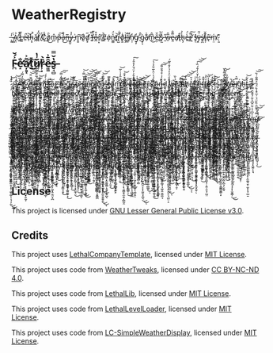 # WeatherRegistry
̶̨͍̓́
̴͎̻͗̇Ả̸̢̤ ̷̳̐̃L̶͚̏̅e̴̤͗̚t̶̜͝h̴̩̟̚ǎ̸̪l̸̝͆̓ ̸̘̈́C̸͎̈́͜ò̸̮̑͜m̷̺̊p̶̣̃͠ả̶͓̂͜n̶̅͜y̷̯̬̓̉ ̵̡͗m̷̟͍͠o̸̮̊ď̸̮̙̋ ̴̥̓̿f̶̥͑͊o̶̪̊͒r̸̹͙̂ ̸͇̇̚c̸̣̉o̸̦͑n̵͚͇͛̈́t̸̟͝r̴̥̺͑͋o̸̝͈̽̇l̷̬̗͝ĺ̶̤͇ḯ̸ͅn̸̜̹̓g̸̞̙̓ ̴̨̍̂g̴̡̘̀a̸̹͊̍m̴̲͆̂͜ĕ̵̤̗̌'̸̻̈́̍s̷̩̰̾́ ̶̮̎w̵̱̅̂e̵̱̤̿̐a̸̛̖t̵̢̂h̴̢̗̀̉è̶͍̈́r̷͇̿͠ ̸͙͛̕s̴̭̹̽̕ÿ̶̯́̋ṡ̸͍̪t̴̥̦͊̌ȇ̶̢͘m̸̜̤͑.̷̜͈͊

## F̵̪͐́̆e̵̛̝̐a̸̦̥͔͌͐ṱ̸̓̄͜͜͠u̸̲̫̅͗̔ȑ̴̹̣̀ê̶͈͈̄͗s̶̬̘̻̔̆̿
̷̜̝̤͑̐̾
̸͖̱̏̓͝-̷̢̟͇̔́ ̶̖͕̗̎A̶̩̒̅̈ ̸̖̗̏̃s̷̲̞͛y̵͙̐͂̕s̴͎̺̔̀ṫ̷̡̻e̵̠̼̥̒ḿ̸̨͖͋̓ ̶̧̛͔͂͗f̷̧̙̱͆̈o̵̹̤̜̎r̶͇̆ ̸͚͎͝r̵̢̐͆͝è̷̤̰̈́g̴̝͊̓͘ị̸̙̟͋͝s̷̳̿͊͂t̴̡̧̟̅ẹ̵̭̞̃̈ȓ̵̪̘́i̶͕͌̌n̵͈͎͇̂͛̎g̴̖͔̺̾̉ ̸͓̄c̵̘̽ǘ̴͙͈͑̊ͅş̷̮͙̊t̶͎̊̿ô̸̢̼̤̚m̸̼̯͙̌͛̌ ̷̜̹̽̚w̵̜̣̏̔ͅẻ̶̠͐a̸̡͉͎̿̌t̷̰͑̽͑h̶̺͕͂e̸͓͊ȓ̶ͅs̸̘̦̔ ̸̪̝̏̀a̴͔̍͜ṇ̶͕͉̔̽d̷͚͉̐ ̸͖̠̱̓͒̈w̴̢͖͗̚e̷͕͊̈a̴̦̐̅̽ṫ̴̹͊ḧ̸̢ě̸̖̘͈̒̆ȑ̶̛̳̫̹ ̸̠̀ḛ̴̭̏͋̍f̶̞̌̄̂f̶̱̓̀̉e̸̥̠̫̊c̷̗̖̲̆̾̓ṭ̶͎̃͋̐s̴̺͛͠
̷̫̌̚-̶̢̐͛͜ ̴̡̙̿W̶̛̘̠̚e̴͉̯͂̌i̸̼̣̿͛g̸̺̃͑h̴̥͝t̴͖̥̾͋͝-̷̬̟͂̈́b̴͍͗a̷̢͍̠͊͂͒ṡ̷͈͖e̴̡̗͒d̵̺̒̽̇ ̶̦͋w̷̤̤͊ë̶͖͍́̋a̸̯̹̲͊̉̀t̸̼͆̔͠h̶͙̎̇̄ĕ̵̮̙͆͊ṛ̴͎̽ ̴͕̮̦͌s̸̡̻͛̇̋e̶̟͍̍͊͒ḽ̵̱̫̏e̷̫̒́c̴̳͖̮̕ṭ̸̛͌i̵̛͍̰͍̔o̵͔̤͚̒̔͝n̸͎̳̆̀ ̸̻̣̅̌s̸̼͊y̴̖͛s̵̬̜̅t̷̡͐́ę̷̉m̸̹̹̅̉̄
̶̢͍͚͑-̴̝͚͌͘ ̶͇̿̊͠L̵̤̹̠͗͒͘e̷̜̦͉̅̏̎v̵̮̺̻̒̋̚e̷͕̎l̵̻̖̱̈́-̸͖̱̐͗̕b̷͉͓̿ḁ̶͋s̵̢̥͖̿ę̴͆̍͠d̸͓̻͋ ̶͚͖͊w̸̗̗̜̽e̸̘͓̩͑ȃ̷̢͉͇t̷̖͌̏ĥ̷̠͑̉ë̵̡̝̮́ŕ̵̹ ̸̢̞͓͊̐͛f̴̰͔̟͒͆i̸͔̊l̵͖͓̗͆̒t̷̪̏̇e̵̳͖̖̿̈r̴͚̞͈̓̔̓i̷̯̺̙̿̃̆n̷̨̥̫̉̄g̴̘̙̬̚ ̵̠̹͚͋͗s̶̹͇͠͠y̸̠̠̲̅s̶͈̲̚͝ṫ̴̖͙̍ẻ̴͙̻m̶̛̟̘̤̓

#̷̢̧̛̛͖̺̝̘̤̬̙̪̞̰̥͈̲̲͍̝̮̦̺̳͙̣̝͖̽́̐̀̓̾̀̀̓͜#̸̛̪̦̩̣̉͊̎̄͛̔̐̄́̈́̃̅̈̈̚͝͝ ̴̨̧̡̢͚̤̳̝̟̯̮̥̯͎̠̠̗̭̞͓̮̩̙̺͙̅̅̍͋̈́̂͗̿̅̉͑̆́͊̀̄̓̿́͜W̴̧̞̗̹̭͚̫̬̱̪͕̞̰̯̭͇͈͗͑̉͊̔ȩ̶̙̝̝͎͚͎̗͉͕̝͉̳͌͑͒̈́͌̈́͆̏̄͂͋̈͆̌͆̆̆̈̆̕͘͝͠ͅi̶̠̦̝̺̭͉̼͚̞̳̲̊̊͋́̑̃̀̈́̈̽̆͂́͂͘̚͠͝͝ͅǵ̶̢͉̫̞̯̰͕̗̦̙̣̹̱̤̣̠͕͈͉͍̰͚̫̮̬̱̤̀̇̍͗̈́͗͐́̈͗̓̄̀̓̉̈́̅̎͂̕̕͠ḩ̵͓̤̲̮̪̼̖͕̠̟̠̪̖̤̝̥̘͖͑̊̈̓̀̂̌̽̈́̅̌̉̃̈́̌̐͜͜͝ţ̴̧̼͎̯͙͉̺̜͔̪̭̺͔͔̦̓́͊͂̎̾̈́͘͜͠-̴̰͙̈́͆̾̅̈́͆͋͋̆̌̈͒̅͘̚͝͠b̶̡̘̖͇̦̮͓̼̟̥̍̈́͛̐̂̕a̵̪͉̅͂̊͛͒̄̓͛͘͝ś̸̨̢̠̫̜̗̝̪̥̪̳͎̬̼̺̰́̐͜ͅè̶̢̢̛̠̰̱͚̞̹̬̣̩͍̰̼̈́̏̈́̓̾̐͗̇̓̅͂̄̂̈́͂̍̿̕͘̚͘͠͠ḑ̴̢̡̠̣̱͓̮͍̳̺͖̰̙͖̼̠̫̱̗͛̐́̀͊̓̃͊̈́̒̒̕ͅͅ ̸͚̩̱̘̟͙͖͍̫̠̱̤̠̹͙͙̦̫͎͙̱̬̑̊̂̀͋͛̔͆̾̈͒͊̉͗́̚̚͜͜w̵̡̨̦̲̼̼̱̻̱̯̣͍̱̬̙̩͓̺̞̥͎̠̰̪͇̩̪͛̈́̈́̽̔̃̂͋̔̅̚̚̚̚e̶̢̛̲̜̤̟̮͕̮̟̳͚̾͒̑a̶̧̖̜̱̮̰̬̣̯͙̿͐͑̆͛ͅẗ̷̢̢̢̟̲̦͇̟̗̮͓̼̣͈͓̻̯́͂̓́̏̓̎̔̇͌͌̕͜ͅḧ̴̲͓̱͍͉̼͙̟͎͍́͆̈́͛̿̅͆̂͆̓͂̃̈́̃͗͊͠͝͝͝e̵͔͎̲̺̺̙̲̗̤̰̓̎̊͆̄̔͒͑̓̄͋̏͐͆͐̃̿̕̚͠͠͠ṛ̸̢̢̛̳̜̱̬͈͉̙̾̽̅̓͒̄́̂̅̑̅̈́̈́̈́̋̌̈́̈͘̚͝͝ ̶̺̱̩̟̞̙͔̬̹͖͎̹̹͚͇̭͚̼͙̜̏̌̇̾͂͆̌̊͋̐́̂͐́̚̚͝͝͠s̸̟̝̺̙̙̹̤̠̻͓̗̪̞͚̰̘̗̝̯̭͈̬͗ę̶̺̥̖̻̻̜͎̹̤̭̰͕̖͔͉͒͗͒͊̿̎́̈́̒̈́̌͌̈̒̃̐̈̚͝͝l̷̗͑́̒̌̓̉̎́͠ę̶̛̛͕̝̻̮̤̹̲̘̙̭̯̝̈̌̒̌̌̿̊̀͐̐͂́̀͆͒͌̆ͅͅc̴̡̻̮͍̥̞̬̀͌̀̊͒͛̕͘̕ͅt̴̢͓̭̩͇̙̅̉͛͘į̷̯̭̻̫͚͉̰͍̳̭̰͔͇͖͉̗͍͚̰͒̍̓̈́̄̕͜͝ͅo̷̹̫̝͙̟̪̜̩͎͉̱̮̝̲̦̤̠̟̝͙͇̖̐͌̍͊͐́̀̅̈́͑̈́̄̈́̆͆̐̂̓͗͐̅͘̕͜͝ń̵̨̛̜̯̯̘̫̙̼̒͒̇̆͆͐͛́̀̍͐̐̃͆̀͂̚ ̷̨̢̯͓͍̻̼̳͚̬͕̝͂́̓̈́͜ͅs̴̡̨̻̻̭̙͈͓̭̞͎̭̹̮̤̑̎͒͂͗͊̉̈̊͛̀͛̅͊͜͝y̸̧̨̛̟͓̝̦̯̦̗̖̖̞̼͚̗̓͂͊̒̈́̿̎̇̈́̓͒̌̽̑̎̽̌̓̓̈́̆̓̊̎̒͠s̷̨̧̧̜̘̭̗̞̭̺̯̭̫̦̙̝̹̭̦͖̘̬̰̬̜̲̻̔͂̓̅̉͊̈́̈̑̓͆͌̆͘̕t̵̢̛̛̛̛̹̟͂͊̔̍́̏̀̓̋̽̽́̿̌̃͠͠͝͝e̶̺̤͖̅̅͗͑̅̽̍̂m̸̭̱̒͑̄͑
̴͈̯͇͔̤͖̰̜̲͈̙̱̞̭͎̣̯̭̙͓͍͍͐̍̈́́̇̾̀̔̊̅̀̈́̍̿̒́͐͑̑̀̅͋̉́̍͜͠
̶̨̨̛̬̜͕̦̦̫͈̜͓͚̱̞̅͌͛̈͋̄̏̅̈ͅC̶̡̡̧̥͕̹̙̘͇͙̳̜̳̯̼̬̲̦̯̆͒̊̓̂̋̐̅̆́͜͠ơ̴̧̮͙̗̹̥͖̳̣̹̰͐̏͑͋̾̉͑͌̇̇̃̀͐̇̓̓̓͑͒́̄̐͌̚͜͠͝n̴̡͕̘̥̬̭͔̑̈́̅̎͒̚͠t̴̢̟̣̞̬͓͎͖̮͚͉̠̻̩̤̤͙͌̊̊̾͊͒͗͐̃̑̿̔́͐̔͗̈̒̓̉̓̐͒̅́͘͜r̶͎̗̯͈͆̇͌́̃̏̌̋͋̂́̈́͆̕͠ȃ̶̫̺̼r̴̟̃̓͋̾̽̈́͐͌̋̊̇̀̀̚͘̕͝ỷ̸̖̭̥͑̅͑͐̉͗̇̏̔͒͒̉̽́́͊̚͠ ̷̛͍̑̉̓̃͌̋̇̎́̀͒̑̅̅͋̀̋̓̚̚̚͠͠͝͝t̶͖͔̮̯̹̅̽̐͌o̶̢̧̤͚̰̝̤̜̭͖̹̳̠͚͙̲̼̝̘̙͚̠̺͂͋̏͊͌̎̀ ̸̨̧̧͓̘̺̹̲̳̠̞̥̇̊̊̃̽̒̌̀͐̾̍͠t̴̨͚͉̬̱̰̮̬͎͇̼̭̦̻̹͊̈͆̇̄̊̾̽͋̓̆̈́̊̓̄̉͗h̴͚̭̓̄͒̎̈́͌͌̌̓̋̋͗̌̑͗̏̓̆͑̒̐́̏̍͠͝͝ẻ̶̢̻̦̩̥̬̱̣̖͚̙̫͇̣͈̥̻̩̠̥̥̺͙̱̳̘̩ ̸̱̙̯͎͙̦͉̟̲̰̹͕̞̥͚̳̮̯͉̆͜ͅv̵̨̟͈̖̬̣̱̠̮̦̺̥̺̭̲̰͖̌͒̈̾̏̈́̾̎̾̔̊̽̏́̉̉͆͘̕͝ä̸̡̢̢̛̪̭̝͚̰͔̬́́̃͑̈̄͂́͌͘͜͝ṉ̷̨̼̥͖̝̤͍͔͓̩͚̻̤̜̤̣͎͐͋́͘̕͝į̷̗̰̹̫̞̮̦̳̬̦̮̻̮̘̘̓̂̈́̾̓̃͑̾̕͠ͅl̷̡̛̛̜̫̱̪̫̭̲̣̳̼̝͚̭͖̫̺̻͈̟̺̰̹̳̠̂̆͊͐́̇̋̑̒̓̈͗̅̍̕̚̚͠l̴̡̛͈͙͙͎̺̭̭̱̪͒̾̂͋̀͌̄͑́̈́͛a̴̛̛̛̩̥̼̳̪̯͉̪͈̝̪͓̣̒̇̓̀̋̔̈́̑̊̒̒͆̅́͐͗̽̀̑̓̅͘͜͝ ̷̢̧̻͔̺̰͔̣̺͕̼̺͇̭̥͖̯̮̼͔̥̻͌͝ͅͅą̵̢̢̪̠̤̺͖̤̝͈͇͉̗̭͚͍̠̫͓̹̞̳̺̠̄̆̔̌͑͊́̂͒̈̑̎́̉̈̈́̍̔̕͝l̶͇̊̈́͆̍̌̒͋́̌͗̊́̈́̌̆̈́̾͛͐̀͘͝g̴̨̡̧̨̛͙̲͕̹̩̻̖̖̲͍̣̠͇͈̹͕͖̣̐͑͌̊͗̽͋̌̇̌̔́̏̉͘͜͝͠͠ơ̵̼͙̻̗̻̘̣̯̯̣̖̠̜̦̪̼̘͔͎̥̣̯̰̺̬̽͛̾̅̑̈́̾̍̐͛̆͂́̾̍́̌̓͋̍͘͜͜͝ȑ̶̡͉͉̦̜̻͔̖̆̓̒͜͝į̷̨͉̖̱͈̝̟̪̮̞̭͚̦͙̺̞̮̘̤̝̗̻̼̄̈́̈̔̍̃̈́̽̅̄͒͆̔̈́̈́͘͜t̸̨̨̛̛͎̺̘̲̰̼̣͓̠̗̥́͗̎̾̔̊͛͗͐͗͗͑͑̚̚͝͝͝ȟ̸̢̪̖̰̲͖͕̩̩̮̺͍̘̬͔̮̼̠̠̜̺͇̿̃̊̉̔̉̌̀͜m̷̧̨̤̘̣̟̝̟̠͚̱̟̗̰̜͚̄̌̿̒͐̑̓́̂́̑͊̇̈́̄͌̆́͒̎,̶̦̤͕̌͗̀̆̐̑̏̆̋̌̈́̅͊͐͒̐̆̂̓̀̊̍̀͒́ ̶̢̢̡̡̰͓̬̹̲̰͙͈̼͈̮̟̜͉͖̰̮̤̩̤̥̓͒̋̂͐̚͜͜t̸̢̨̡̘̜̞̗̘̬̹̱̙̥̪̯̦̳̯̞̘͎̱̬̹͑͒̽̑͑̀̀̒̊͛̊͒̕͝ͅḧ̵̛̛͍͗̾̏̎̍͗̽̍͂̈̄̊̊͆̃̚̕͝ǐ̶̢̨̡̟̼̞̣͔̪̠̠̱̲̲͙͔̥̮̣͙̮͔̹͉͗̕ș̷̼̱̳̰̻͔̣͓̹̜̟̫͉̣̈͒̂͛̀̐̑̈̋͌̈́̈̏͂͌̎̏̌͘ ̵̳̭̔̋̈͂̊͌̾͛̊̀̐͊̚͘͝͠ͅm̴̧̧̱̮̫̫͇͎͔̠͈͇̥͎͙̳͉̟̪̘̗͎͍̊͌̽͗͆́͗̅̿͝͝o̸̢͙̱͎̪͒̚̚d̸̡̮̫̟̦͖͙̹̞͇̪̟̥̞͓̦͚̻̞̓̍͑͑̂̎̄̑̊̌̽͑̐͐̀͋̚͜͠͝͝ ̴̡̢̨̧̼͈̤̞̘̥̩͙̤͈̮̹͓̬̳̼̫̺̣̜̭̭̯̓̍̅̆̇̔̈͂͋̕͘͝ű̶̢̢̢̡̨̺̦̪̭̬̮̯̻͔̫͓̥̰͖̦͖̘͎̣͒̔͊̍͂͌̌́̍̉̒̕͜͝s̷̨̡̠͕̯̥͎̗̯̹̟̜̝̤͔͔̮̤̝̣̠̤̜̥̰̫̄̒̔̏̿́̾̆̾̋̓͆͑̊̓͛̎̌̀́͛̽̆̿͗̕͝ͅȩ̷̨͉͕͔͈͉̩̼̹̑̿̍̉̎̊̐͊̍͌̐̀̈̇̈ͅs̴̡̡̧̛̪̬̪͕̪̬͕̥͔͇̭̹̠̻̪̞͈͓̄̌̀͋͌̍̌́̎̽͘͠ ̴̧̡̨̫̬̹̦̜̳̗͇͓̦͙̏̃̂́̃ą̶̛̛̭̰͙͎̹̤̭̣̬͚̞̏̂̔̃̄̊̓͐̐͛̂̇̑͊̔̑͐̽̈́̑̓̽́͘͜ ̵͍̫̤̃̊̐̈́̔́̃̌̐͂̊̓̉̚̕ẅ̵̨͚̜̰̩͚̟̥͎͖̹̞̠̖͔̜͉͙̳̳͇̱́͑̈́̇̽͛̓̇̈́̆̀͌̓̚̕͜͜͝͠͝ͅȩ̵̡̡͉͇͚̫̹̰͕͚͕̟͇̙̲̙̪̲̖͓̈́̀͂̉̄́͋̉̃͒̓͊́̚͘̕ͅͅį̷̖͑̑͑ģ̴̩͙̳̪̦͇̤͚̺͎͇̟̜̹̥̭͍̉̄̈͑̋̾͊͒̋̇̋̽͂̀̀̋̐͐̂͑̇̑̌̕͘͠ḩ̴̢͎͎̪͖̺̘̬̬̙͕͈̮̖̫̰̫͋̍̉̐͗͘͜ţ̴̯͙̬͉̹̼͉͖̪̹̫̟̩͕͍̘͍͕͖̰͆̐́̈́͑̒̄̔̆̅͋̄̒́͐̓̈̀͠͝͝͠ͅ-̸̢̢͉̙̱͇̭̪̙̜̩͎̼͇̗͙͔͇̙͎͚̫̱̒̄̾̏̄̇̊̀̾͌̌͋͋̇͆̏̆̄̇̈́̾͛͒̽̐͘͝b̶̛̳̜̟͕̫̠̺͕̤͑͊́͊́͘͝ͅa̸̧̡̡̛̻̦̩̪̗̫̝̜̘̘̗͊̅̏̏̎̈́͛̈́̊̀̾̈́̑̄͑͆͛͊̿͂̚͜ͅͅs̷̨̢̬̝͔͕̜͔͕̗͕͈̹͓̺͈̳̩͙͔͓̐̀̊̊͌̈̓̈́̀͂̏̽̂͑̊̌̚e̵̢̧̪̩͈̯͙̭̤͓̗̺̠̫̖̠̭͌̉̏̈̍͋̇̓̓̈́̋͂̊̃̒̋͆̉̔̃̚̕͠͝ͅd̴̩̜̥̱̣̣̖̳̜͇͍͎̠͑̓̀͆͒́͛̑͘͝ ̶͈͚̖͓̥̙̳̭̫̟̭͇͕͎̱̻̯̤̼̻̙̪́͒̆̔̈̌̈́͌̄̇͑̽́̈́̐̽̐̑̏͗̕̕͘s̵̨̡̧̺̯̣͚̞̻̮̤̮͈̤̬̾̆́̈̑̀̓͑͊͋͌́̓̓̓̏̆͘͘͜͜͜͝y̸̡̼̣͚͉̭̦̬̥̻̯̟̬̝̣̖͖͔̩̲͔̣̜͙͍͔͗̇̈́͝ş̷̢͎̜̖͖̫̥͈̣̥̣̗͚̝̞̝̫͚̰́́͛͗͌̋͐͊͊̆̌̑́͘͜͝͝t̷̡̝̉͂͗́̐̊̋͝ę̸̢̗͈̤̖̼̳̗̳͍̩̝͖̥̼̟̺̐̇̂̈́͗͜͜͝ͅm̵̡̡̢̛̖͙͓̰̞͎̗̣̭͔͔͙̳̯͕̣̠͍͇̲̣͈̅̍͊͋̀̑̌̇̈́̈̄̈́̀̇̅̕͝ ̶̧̗̝̂͋̓̽̏̊̌͂̈́̒̅̃̽͠f̸̢̛̛͇͈͍͖̻̭͔̼͍͇͙͖͔̹̤̊̈̽̈́̋̀̈́͆̈́͋̂̒̆̅̾̓ǒ̷̧̡̠̩̳͖͍͍͉̭̠̱͎̫͇̻̘̙̤̰̺̼̮̗̥͋͛͛͌́̽̆̈̐͂̔͌̏̍̒̇̅̾́̄͛̀̏̕ͅṛ̵̪̞̦̖͙̫̙̇̓͌͒̒́͗̿͑́̿̈́̾̕̕ ̶̛̜͈̮͎͇͉̩̺̋̊̏̈͗̓̂́͑̈́̌͘̕s̷̟̈̏̓̿͗͘͘ȩ̶̡̳̱͔̘̟̺̠͓̜̫̯̩̼̳̫̭̈́̽̋͌̔͜͜ľ̶̡̲͕͎̩͙̬̮̼̜̠̯̮̾̑̿̄̓̓̊̌̈̓̆̔̚͜e̸̡̹̱̱͎̠̖̙̱̳͛̿͑̏̔̔̀̌͑̋̄̐̈̕̚͝͝c̷̤͖͉̖̮͙͓͕̉͆̉̄͌͒̽͐͋̔̏̉͘̕͜͝͝͠ţ̴̨̨̛͚̪̗͍̙͖͔̖̖̪͇̙̱͈̮̠͔͒̃̑͂̾̀̏̓̍̈͑̌̓̕͘̚͠i̷̢̧͙̦̖͂͋̇̓̄n̵̲͚̘̝̖̠͇̬͔̫͚̝͙͍̞͖̬̈̂̑ģ̶̨̧̢̲̙̘͙̫͓̻͉̳̫̺̯̫̩͓̮̣͚̻̗͎̈́͋̿̔͛͛̑͒́̃̋̾͊͊́̆̄̂̚̕͜͠͝͝͠ ̴̢̡̡̡̰̱͕̣̱̲̯̲͕͕̼͈̯͍̯̰͚͂͗̌̒̒̾̊̌̓̂̿̄̄͜ẇ̵͖͔̪͚͙͈̙̟͎̩̯̳̟̦͌͂̿̐̏͜ḛ̴̢̜̞͖͖͚̬̦̳̮̰̭̪̤́̈́͊̓̀͐̓̒̄̑̐̐̈̒̋̕̚͠͝a̷̼̦͌̈́͋̓͑́̾͒̈́̈́͆̿͛̓̈́͆̉̒̌͐̃̾̌̚͘t̸͇̫̼̣̳̪͓̍͊̋̍̈͌̇̈́̐̓͂̋̈́̅͐͑͆̃͌̓̽̋̓͘h̷̡̛̰͒̊́͋̓̑̏̈́́̀̑̔̄̽́̅͘͝͝e̸̡̛̪̞͓̹̝̤̬͖̤̰̞̦͐̈́͊͑̓͊̍̽̎̔̋̈̊͘̕̕͝ͅͅr̵̡̨̨͓̝̰̗̖̝̪͍̤̹̭̦̩̖̈́͂̒̎̾̿̀͑̄̈́͑̈́͝͝s̶̛̬̹̫̦̩̩̞̦̰͎̘̀̅͑̃͐̋̆̌̄͂͆̈́̈́͘̕.̴̛͔̘̪̻̩̻̹̣͕̎̈́̃̃ ̷̢̨̧̱͉̘̺̤̰̗̩̮̞̠͉̞̲̺̟͖͓̻͈͔̗̒̈͗̽̌͗̒̑͛͑̄́̍̔̂̓̈̆̕̚͜͜͝͝͝Y̶̨̥̘̙̺̪̥̫̟̭͍̆ͅơ̶̢͔͎̫̻̫̙͈͈̤̯͕̾̊͆͗̾͋̂͆̔͋̉͊̆̑̿̀͂̎̂̽̽ư̴̢̧̢̡̪͉͙̩̭̪̩̥̤͓̳̜͚̝̫̳͈̥̟̊̿́̍͌̋̇̏̏̈́̇͗̅͒̾̏̈́̎̊͌͋͗̏̕͝͠ͅ ̶̨͍̣̬̺̫̥̹̜͙͉̞͚͌̀̌̈́̅̾̏͒̍̓̚͝c̵̗̱͔̯̯̪̭̘͚͉̲̪͔̺͋̈̔͆́̔͛̆͊̈́͜͜͜a̵̻͚̥̱̜̘̞̪̻̻̎̎͒̐̏̍̚ͅñ̶̢̢̯͖͇̱̤̥̥̩̠̱̫̞͓̽̔̈́̐̆̀̈͗͋̎̈́ͅ ̸̣̙͂͑̅̅̉̕ş̶͓̖͖̗͉̬̫̟̻̼̮͙͈̲̙̼̬͕͉͉͖͈̹͓̱̏͂̎̀̀͌̄́̑͒̐̚͝͠ͅę̴̫̙̲͇̞͓̺̯̐̋͑̀́̑̾̓͂͌̽̍̈́̐͂̒͜͠͝ͅt̴̨̛̯̠̤̦̦̺̮̬͈̝̯͍͇͚̐̿̄̎́̄̀̏̈͂̂̓̓̒̎̈͌̚͜ ̴̢̡̢̨̗̬̯̟͎͍̣̥̱̜̱̫̳͉̦̮̗͇̿̔̎̑̅͌̓̓̉̓͋̒̓̔͐̈́̾͋̏̿̕̕ţ̸̧̱̯̳͖̺̪͖̪̮̲̪̭̣̱͎̀̈́̄̐̾́̀͠ḣ̵̨̭̱̻̪̺̯̤͇͙̖̭̥̞̮̞̤͚͕̗̯̗̰̩̝͚͂̾̒̒͛͊̽̽̍̓́̓̎̚̚͜ę̵̢̦̘̣̻̗̬̫̗͙̱͔̥̖̆͛́̋͋͗͋͋̚͝ ̵̢̛͈̱̞̠͈͔̥̭̭̤͖̮͚̳̤̺̜̳̣̗͕̞̦̙͖̆͊̋̓̂̒̈̐̆̓̂̄́͊̑̓̓͆̈̚͜͠͝ẁ̵̧̧̨̲̭̺̭̭͖͌͆̉̔̑͜ͅḙ̸͇̠̱̹͖͎͓̼̙̪̲̜̦̖̩͓̭͐̚i̶̡̧̘͔̮̗͖̗̭͕̠̱͚͕͍̠̳̪͎͓̥͊͊͒̾̔͌̎̎̈́̾̕͜͝g̴͉̗̼̪͂̏̈́̊̿͛́̉̓̈́͗̋̏̓̌̊̓̎͋́͋̈̋̚͝͝ḧ̴̛̫̪̺̩̖̪̘̜͚̪͇͔̹̻͙̖͕̖́́̔̒̌̾̂͐̿̒̀̆̃̾̈́̂́̌̕͘̕̚͠͠͠͠ṭ̴̙̒s̵̩͓̯͍̩͇̩̙̅̅̔͑̌͛͗̔̃̀̑͘͘̚͝͠ ̷̘̜̗͓͙̽́͑̒̈́̓͂̋̒̑͐̊̈͠͠b̵̧̢̧̜̗̲̜̞̱̝̰͕̺̹̩̖͒̾̓̒̿̋̑̈́̓́̕͝͠ạ̶͉̩̟͇̝̺͖͖̥͈̜̘̪͊̐̓̎̌̌̊͘̕ͅs̷̢̛̛̞̟̤̗̟̩͙̻̩̪͈͖̩͚͔̩̰̥̫̼͇̫͓̊͌̄̀̎̀̈́͠ͅę̴̱͖̟̟̟̦͈̫̘͂̉̇̃̃̂̌̋͑͛̈́̃̄̅̀̕ͅd̵̨̢̢̩̮̘̩͖̭̟̣̳̰͙̑̽̎̍̀͂̊͑̐̀̀͆͐̀̔̕͜͝ ̶̨̨͚̳̣̩̯͉͕̟̏̽̊͌͌͆̆̂̀͑͌̍̿̈͋̕̚͘͜͝͝ơ̶̡̡̜̮̗̥̜̰̘̖̖̘͇͔̮͎͉̥̻̭͚͂̉͋̊̂̿͆͆̋͋͋͛̊̈̍̓͒̈́̑̅͋̈̕͜ͅn̴̡̛̪͎̝͇̤̗̰͈̫̮͓̯̟̗̗̬̻̫͚͕̯̭̙̄̈̄̈͛́̇̓͂̽̋͊͊͑̿͆͆͘̚͝͝͠͝ͅ ̴̧̯̼̩̲͕̱̖͉̭͐̑͑̉̒̏̕͜͠3̶̨̢̧̱̭͓͑ͅ ̸͙̰̳̺͇̐̀c̵̢̨̢̡̛̟̘̩͇͉̼̠̺̻̣͙̝̣̬̣̟̳͚̭̖̎̌̇͛̓̒͂̈́̊̀̐̓͗̀͒̔̆͛͋̌̚̕̚͜͝ͅr̵̨̡̢̛͙̬̗̳͚̣͚͕͕̗͎͓͈͇̩͚͉̫̣̠͓͚̈́̆̏́̏͊͒̌̅̄̏̀̋͜͜͝ī̶̢̨̭͕̮̩̦̲͎̱̝͋͑͒͐͂̏̽̄̔̄̑́̓̚͝t̵̨͚͓̪̲͙̖̳̘̭̗̯̘̩́̽̏̆͂̍̑̾̾̏͊̑͘̕ḙ̴̳̯͙͖̭̪͍̐͋́͐͝ŗ̸̧̛̫̹͓̥̮͔̘̪͙̞̘̥̝͔̗̥̥͖̩̗̘͙̓́͗͐́̇̍̓̅́̀̆̍͒̆̈́̕͜͝͠͝ī̵̡̧̛͍̣͉͈͚̠̼̄͋̃̀͋͒̂̆̾̂͒̐̐̐̔̏̾͠͠ͅä̶̧͈̬̰̩̳̼̟́̓͋́̈́̎̿͋͛́͐͒̍̊̉͐̈̀̾̅̈͊̓͆͘͜ͅ:̶̨̛̠͎̍̽͑͆͗̾̈̆̒̍̃̃͗̒̾̊̔͘
̵̘͈̃̋̔̀͊̄͋̈̈̎̽̀̾̉̕͘͘
̶̨̨̨̛̠̲̗̬͉̲̺͓͔͕̙̱͓̬͕̘́͂͐̄̊͒͋͘͜ͅ1̵̨̨̧͇͓͔̯͕̰̟̯̝̮̩̖̪̟͔͒̓̕.̷͖̹̪͙̆͛̑̈́̓̄̏̊̒̉̈́̓͑́̍̀͘͘̕̕͠͠͠͝ ̷̢̨̨̢̩̳̰̹̰͔͕̬̯̬͍͍͓͓̻̙́̂̃̋͊͜͜͝L̷̞̥͈͙̝̮͖̺͎͙̺̻̼̀̇̊́̽̈̎͜͜͠ͅẻ̵̡̻̥͚̼͍͇̦̰͎̭͉̭̱͈͎́̈́̄̋͗͒̀̈́̈́̽͗͋̀́̆̊̔͑͋̏̐̃ͅv̶̧̡̧̧̨̖̫̦̯͓̜͎̼̰̲̝͎͍̭͉̥͒̇̒̂̂̽̍́̾̾͌͂́͘̕͜ͅͅe̵̡̡̛̫̍̃͊̏̅̈́͠l̵̨̧̬͎͇̖̹͈̝̘̪̩̖̘̳̥̰̽͂̈́͗͋́̚͝ͅ ̷̲̹̱̼̥̼̻̦͍̙̫̲̭̪̓̉̅͐͋̆̈̈́͆̎͂̃̿͘͘͠͠w̸͎̻̭̹̞̘̟̪͎̜̻̭̝͇̘͔̦̖̱͕̼͇̉̏̊͂͌̋̅͑̐̾̈͊̾̽͐͂͂̚͝͝͠͠e̶̢͍̝͔̪̳͇͈̥̺͓̝̝̠̅̒i̶̧̬͚̳̣̦̰͓̹͚̥͓̟̹͎͚̭͓̓̉̍̒́͂̃̏̃́̽͗͑̽̒̈́͋̌́̑ͅg̷̱̖̾̅̉̎̾͑̆̆͑͊́̆̂̄̅̀̓́̍́̇̓̔̏͒̆̉ḧ̴̢̨̦͎̪̞̞̮͉̼̬̞̱͈́͗͋͐̀͝ṭ̴̢̡̗̹̺̭͇̤̞̦͎̟̝̺̮̝͓̭̝͕̠̮̔̉̓̀͌͋̈́̈͊̅̋̂̽̿̍͜͜͝:̵͔̦͇̺͕͍͎̱͖̝̼͙͕͍͕̞̝̒̇́̆̆̈́͒̎͊͐́̔̀̌̓͋͑̾̄̇̒͝ͅͅ ̵̡̢̮͖̘͔̦̪͉̫̩̬̻̙͂̊͛̅͝͝t̵̗̬̻̰͑͆̀̉̌̊̉͋͊̈́͛́̋́̊̽̓͑͘͜͠h̸̰͐͌̌̋́̏̿͜e̵̘̘̠̳̳̖͉͓̖̫͎̩͔̫̱͛͒̆̈́̓͐̉̎͐ ̵̡̢͇̗̭̲̝̯̲̩͍͓̐́̇̇̉͗͐̃͒̊̇̍̚w̸̧̨̨̜̺̦͖̞̱̞̭̣͋̄̐͆̾͂͜ę̶̡͈̠̥̱̖̝͍͈͚̭̩̪̜͔̺̙̩͙̳̳̓͐̀͋̎̈́͐̏͋̚į̶̡̡͍̺̤͖̰̖̳̼̘͈̰͈̭͖̗͛͋͐̈́͌̓͊̃̌̅͘͘͝ͅģ̷̡̟͍͕͚̜̬̯̥͓̮̙͍̠͇̜̥̋h̶̛͓͚̞̥̦̟̜̯̮̖̹̭̩̫̘̱̓͆̒͐̅̔̔͐͆̏̈́͐̎̉̇̃̆͗͆͆͐̚ͅt̵̢̧͉̝̰̠̻̗̹̼̥̯̭̗̬̞̱͚͚͚͙̳͙̺̋̈̔̇̌̆̈̅̎͐̆̃̌̀̈́̅̚̕͝ͅ ̴̡̡̢̟̰͖̪͖̻̫̘̬̜̟̗͇̹̻͔̋͗͐̌̍͝͝ǫ̸̧̢̧͍̝͎̼̪̜̮̤͙̲͚͇̪͋̈́̈́̆̿̊̆́̆͜͠ͅf̷̳̥̰͈̯̼̪͎̪͈̘͕͉͖̉͛̎͑̋̇͊͑͊͌͋͋̄̒͝͠͠ ̵̨̢͕̮̺̖͙̩͙͍̦̝̫͓̞̖̣̆͌̒̇̃̽͘̕͝ͅt̴͔̰̄̿̊̑̒́͗̐̈́̀̽́̀̋̑͛̈́̓̆͘̕͝h̴̢̢̛̹͕̬̪̳̭̖͔̼͍̲͎͍̫̰͈͎̦̱͇͎̪͒̅͆͆̈́̄̋̎̃̑̽̚͜͠͝ẽ̶̛̱̰̬̦̝̙̈̍̔͋̀̐̈̿̊̌̿̀̃̿̊̀̑̕̚̕͝ ̵̛͚͍̬͍̳̦͈̜͉̹͔͖̝̱͍̘͐̾̔́̈́͆̕ẃ̵̧̛̮̠͖̹̮̖̖͔͉̮̪̩͑̄̅́͊͛̉̀̔̐͊̿̄̐̐̈́͒̿́̈́̕̚͝͝ě̷̳̳̰͎̼͓̜͖͙̍͊̍̃͂͊̏͂͌͂̐̾̾͂̂̓̀͒̍͝͝͝a̵̩̬͔̳͓̼͓̬̓̋̈͊͊͝ţ̴̡͎̩̟̼̝̜̭̞͕̹͖̫̦̦̟̻̘͌̐͆͑̔́͑̀̋̄͆͋͂͗̒̑͠͝h̸̢̨̢̡̤̝̠̱̜̱͔̠̠̪̝̣̻̥̙̉̆͋̒̔̒̓̆̽̈́̐̍͗̆͜͜͠͝e̴̡͕̜̗͉̭̙͎̘̦̩̻͍̹͍̣̗̪̱̗͒͋̾̓͛̏̕͜͜r̸̢̧̡̨̬̮̬͈̦̖͓̘̲̩͇̘̗͖̥̘͖̹̗͙̈́̅͠ͅ ̵̡̧͔̘̮̟̜͇͍̹͔͔̬̲̹̠͉̂̃̍̎͛́̆̓̈͛͛̽̀͑͗̍͜b̶̨̨̹̞͍̠̩̖̳̹̱͕̪͚̳̰̱͍̦̪̯̗͒̈̃̈́̌̋̆͊̾̆̔̋́͋̕͜͝͠â̵̝͖̯̿̓̓̓̏͂̓̿̑̍͛̓̊̊̃̆̇s̷̢͍̭̗̙̊̀̓̍͐́̋̂̃̃̾̓͒́̋̅̾͌̉́́̚͘̕̚̕e̷̤̠͎̼̞͎͖̻̮͔̺̘̬̼̳͈͓̝̊͋͗̅̏͊̑d̴̨̧̨̢̳͓͚͍͕̻̖̱̯͕̙̙̣̺̹̩̪͈͓̥̱͈͋̆̈́͛̅̃́̐̉̆̅́̅̑͗̓̕͜ ̴̡̨̮͓̥̫̝̠̺͉͗̌̑̈̓̅̀̇͋̕͜ơ̷͇̬̼̘̪͇̬̼̾̈́̑̾̑̈́̓̀͂̀͗̿̏̎̏̈́̚̕͘̚̚͝ņ̸̛̗̰̹͔̼̹̳͎̲̯͔̯̥͙͙̥͈̲͚̗͊͗̊̉͆͐̆́̍̂ ̵̢̱͚͙̪̦̘̪͓̮̤̞̞͕͓̞̝͇͇͔̹̉̋̈́͗s̵̺͈̣̬̬͓̀͜p̷̡̧̙̦̗͍͕̮͓̮̞͔̗̦͎͓̖͍̠̽̌̐ë̸͕̻̖̬̲̖̠̲̭̪̦c̸̯̦̥̒̃̊̑̑̇̆̾̈́͗͊̌͗̎̓͛̒͝͝ȋ̴̛̼͇̙͈̣̥̤̣̙̳͇̱̟̗̮͚̝̅́̋̀͝f̸̧̥͇̘̰̗̙͖̼̭̪̠͙̮̠̼͍̳͎͇̯̝̱̏̐̆̎̌͂̀́̋į̶̻͚̝̱͐̿̄̿̀̔͛̓̂̌̈́̽̾̽̈̓̏͋͆͗̒͂͐̓͘͝͝ć̷̨̡̛͙̼̦͓̼̹͍͔̼̩̪͙̯̺̲͉͚͈̏́̀̒̀̄͌́̃̎͌̇͗̓̆̓̆̈́̕̕͠͝͝͝ ̶̲͔̣͚̱͚̠̱̘̲͚͍̏̆͑͑͛̌͌͊̅̎̊̋̄̎͌̈́̊́̇̿̓̌͘͘͝͠͝ͅl̸̢̥̘̫̘͉̣͚̟̠͔̼̫̭͍͙̮͍͙͐̎̐̔̒̿͐̓̒̉̇̊̄̓̊͘é̵̳̃͐̅̐͐̀͑͊̊̅͆̓͒͑̄̎̏̂́̉͛̕v̴̧̢̟͙̫̳̯͉̭͈̭̝͚̰̭̩͍̫̼͓͓̘͈̘̮̠͠ḙ̷̡̥͙̣̺͚̞̼͚͎̗̩̦͉̘̱̞̦̀̓͛̊̿͂̚͜͝ḷ̴̡̓͌̈́͂͂̅̓̐̊̉͆͋̑͒̀͊̀̄̂̈́̚͘̚̕
̷͙̗̩̟͉̦̒̈́̾̍̀̽͝2̴̥͕̣̟͉̯̠̼̠͙̠̗̱͓͕͇̘͙̬̩͙͙̲̙̠́͒̋͂.̷̨͍̲̳͉̥̖̲̣̘̙̮͎̻͖͈͚̪̫͇̳̤̩̑̒̌̃͜͜ͅͅ ̴͈̩̮͓͓̯̲̈͌̌̿̀̐̚͘Ẁ̴̢͍̞̰̥̣̭̫̼̦̹̬̠̠͜͝e̸̺̗̮̭̩̘̿̽̑̒̒̈͝ͅa̵̡͖̺̜̝̱̩͍̯̙̠̎̀̍͗͋̆͐́̀̈́̓͐̐͐̏̿̂͂̀̽̔͆̕̚̚͝͝ͅt̵̨̰̗̬̖̭̞̩͇̜̭̮̬̯̥͔͈̞̮̜̥͖̥̍̋̿͆̒́́̈͗̋̌̇̚͜͝͝ͅͅͅḧ̸̨̞̫̜͓͕̗̱͔͔̩͙̻̲̯̩́̾̑̔̅̊̑̏͆̕ȩ̴̛̠͇͔͈̯̞̖͓͇̥̮͚͓̥̖̺̔̈́̔̉͑͋̉̿̈́̋̐͒̄̽̎̈́̚̕̚̚͝͝r̶̡̢̧̟͈̹͖̺͙̦̱͈͖͎͙̦̘̖͔̮̬͈͇̀͆͐͒̀͑͋̽́͌̾̄̀̐͜ͅ-̴̧̡̡̹̦͉̜̮̪̘̲̥̩̟̰̲̻͕͇̳̜̓͛͌͛̍͜ṯ̸̡̨̛̣̤̻̻̝͔͈̫͈̪̰̟̄̈́͑͊̐̿̓̋̀̈̽̈́͝ǫ̵̡̛̛̠͙͉̰̫̣͚͚͔͙̤͖̰̻̹̜̖͆̉̀̈́̿̈́͋͗͂̔̆̓̓̆̊́̃̓͆͒ͅ-̸̛̲̾̈̀̽̾́͆͗̽̈́͑̐̈́͗̈́̇̓͌̊̅͒̔̍̚w̷̺͓̥͕̘̺̰̠̤͓̲̱͔̳͆̄̍̀̉̿͛̄̓̕͜͜ͅe̷̡̨̡̨͎̫̬̩̳͇̦̩͍̺̞̘̖͔̥̒̊͆͆̊͐̄͒͑̀̀͐̄̓̊̕͜a̷̢̦͔̬̼͉̹̪̠̲̯̲̤̥͔̙̍͐̀͑̄̀͗͘̕̚͜t̴̡̡̡̛̹̗͙̩̬̯̬͇̱̱̔͑͋̄͋̍͊́̄̓̈̐͌̚͘͝͝h̷̞̩͈͖̝̠͍̿̒͂̓͗̑̌̓͐̚͝ę̴̧͎̦̲̮̤̠̬̺̐̋̀̔̀̈́̕̕ŕ̷̟̻̹̙̹̗͇̮͒ͅ ̵̢̧̹͖͉̤͓͉̰͎̠͍̬̠̬̦̜̜̩͖̦͙̜̯͔̟͗̇̈́̒̿̀̋̈́̌̆̃̇̆́͐̒͝w̴͍͕̖̝̱̣̾͊̎̾̌̅̍̓͐̓̒̇̆̐͊̓̈̕͝͠͝͝e̵̛̳̩̥̙͎̬̮̘̖̣͕̣̅̔̎̈́̆̑̋̓̀̍̒͑́̆̐̏̑ĩ̴̛̛̤͖̣̥̣̩̻̺̟̺̱̼͌̏̃̈̈́͋̉͊̃̎̇́̀̈́̈́̊̈̋́͘͝͝g̵̢̧͈͕̟̣̠̙̣̥̗̭̺̳̹̞̹̻͇͙̖̱̬̅̑͛̏̃̍͊́̋̑̾̅͌̎̀̿̕̚͝ͅh̷̢͎͚̗̥͇̰̱̼̜̰̊̽̉̑̃̒̄̉̑̀̓͒̈́͌͋͊͜ţ̵̧̱͖̳̦̖̯͓̜̭̘̥͔̣̦̮̫͎̤͚͚̮̣͓̣̅̀̔͂̌̚͝͠ͅ:̵̢̡͖̳͕̙̼̜͈̫͔̻͍͖͕͍̝̝̫̮̠̠̲̞͉̟̋̀́̌͋̋̽́͐̈̕̚ͅ ̴͙͚̬͈͚͚͚̊̑̈́̈̆͑̈́̑̓̒̕͠͝͝ͅț̷̡̡̡̛̛̞͙̦̞̥͖̥̣̭͖̘̳̬͖̦͍̣͔͈̹̩͉͔̑̀͑͒̽̆͑̽͂̂͊̉̎̉͋̕̕̕͠͝ḥ̶̰͖̻̬̣̬̆͌̊̀́͆͌̀͆̔̈́͋͆̓̌̀͘̕͠͠ȇ̶̩̥̮̻̗̭̲̝̬̳̝̭̩̘͎͎̟̂͑̆̒́̋̽͛͋̾̈́̊͒ ̶̢̤̱͚̖̮͎͇̜̹̪̠͙̖͉̤͍̳̱̬̺͍̜̿ͅͅw̴̨̢̯͈̲̫̥̥̞̳̥̝̪̏̀̈̊̀̐̄͛̄̓͘̕͝ͅë̷̛̙̱́̊̃̍̀̎̐̆̊̿̈́́̓̎̽͆̀̉̚͠͝ȉ̶̘̟̲̝̜̠̻̫̺̩̤̪̠͚̳̮̫̲̦̫̠͍̭̘͍̯̓̐̀̐̃̎́͐͐͘͜͠g̴̨̨̣̠͕̪̜̹̯̍̾͗̓͠h̸̠͉̠̗̠̯͈͎̏͌̆̆͊̆͊̓̒̃̌̆̿̄̌̈́́͘̚̚͘͘͠ţ̵̛̣̣͉̳̦̬̞̘͙͔̤̱͓̯̗̗̦͓͉̤̜͍̖̆̀̿͐̀̊̅̀̈ ̶̨̼̪̲̬́̈́͗̈́̎̈́̈́̏̍̔̑͑͒͛̕ơ̷̥̲͖̫͚̙͂̍́̃̽̾͑̄̆͜͠͠͝͠f̵̡̨̼̮̘͕̣͕͉̘͈̰̺̺̹̜̗̓͂̇̎̎̑͆̀̔̈́̈́̊̓̏͜͝͝ ̶͕̪̤̊̏̓̐̿̑̆t̸̛̪̗̱̲̩̟̘̬̻͓̪̹̯̼̦̍͛͋̇̒͂͂́̿̊̐̃͋̓̆̂̊͌͆̕͘͘̕͝h̵̨̤̦̪̪̣̗̘͈̰̫̹͇̞̠̖̰͈̩͍͚͙͕̊͑̀̒͌̽̈́̓̿̔̽̇́̃̍͂͒͆̓͘͜͠ȩ̵̢̢̫̞̞̬̩̮͎͚̝͓̥͈̫͙̥̙̝̖̭͎͕̭̘͍͋͂̈́̈́͛͊̌̇̈͛̃̋͘ ̵͎͖̣̲͚͕̏̓̔̎̂w̷̨̨̺̘̖̱̟̻̱͚̩͈̮͖͇͓͉̣̱̝̯̪̔̉̈́̍̈́̌̈́̈́̐̉̓͗̆̈́̍̈̉͂͒͝͠ͅẽ̶̯̩̯̘͕̰̲̯̪͚̗̝͔͕͙̰̙͚̤͉͚̯̦̱̲a̴̯̻͔͎̩̻̘̗̠̱̺̭̰̱͂̃t̵̨̢̨̛̫͕̜̗̰̭͙̬͚̻͖̻̳̠̘́̈́̿̔̈́̀̓̏̀̏̎̓̌͂̽̀h̸͚̱͔͖̮͇̱͍͉̹̺̬̃̄͆ę̴̢̢̡̫̥͍̤̺̝̭͈͍͖̮̝̮̤͚̦͔͔͖̉̂́͂̉͛̄̑̑̈́̏͋̚͜͜r̵̨̧̗̟̜͔͍̳̼͔̯̹̜̱͎̽̽͛́͑̈́̓̄̆͋͊͛͌̍́͛͊̀͑̕̚ͅ ̴̡̨̥̠̪͈̖͉̹̣͙͎͔̜̯͓̹̪̳̣̞̈̐̀́̃͗̚͜͜ͅb̴̛̠̫̮͖̦̌̍̈́̒̎̈́͛͑͐͊̓́̈̈́̇͒̋̀̊̀͛͆͝͝a̷̛̜̱̓̓̇͒̍̈͒̌͐͐̈́̓͋͆́̅͒̅̅̅̑͘͘͝s̷̨̡̛̞̜̜͉̝̩̟͉͍̠̘̣̬̠͈̯̠̘͙̥̏͊̑̾̄͂͂͂͛̈́͊̏͛̾̉̎̑͒͂̌̓̇͐̚͠͠e̴̛̹̬̮̭̩̘̜͊̾̄͋͑̋̓̀́̿͗̒͒̋́͛̿̈͂̈́̚̚͝͝d̴̨̗͍̻̠̝͓͉̬͈͍̩̱͔̤̆͐̆͘ ̷͓͓̱̠̭̣̥̫̝͎̿́͒̈̾̀̏͑̈́͑͑̆̕o̴̢̢̯̗͚̞̮͍͈̥̲̙̣̭̳̯͙̬͉̽̽͛͝ṋ̸̨̨̟̪̰̥̼̗̫͍̫̼̤̹̔͠ ̵̡̢̨̡̛̛̭͇͇̰̝̪̩̪̳̜͉̺͈̻̿̌͋͗̀̌̏̄̂͂͑̈́̾̓̓̓͘͜͜t̴̻̫͕͔̹̘͈̦̩͈̣̤̓̚͘h̷̯̯̬͊̋͆͝e̸͉̺͓͍̹̲͎̓̍̎̾͛͋͊̋͛̒͒̒́̊̏̽̓̌͜͠ ̴̢̢̳̘̞̪͔̞̠͙̫̻̣͎̫̪̼̥̚͜p̷̨̧̛̥͚̰̠̮̳̜̳͇̙̿͋̓̂̒̀̉̋̓̋͐̈́̇̓̒͛͘͝͝r̶̛͚̪̟͛̈́͒̏͐̂̎͂̅̋̅̀̔̃̊͜ę̶̢̬̹̪̤͚̰͔͂̃̽̊̑͐͜͜ͅv̷̢̡̮̯̖̭̳̬̖̫̭̘̹̄̆̃̊̋͛͐̎̔̔̚i̸̛̻̥̼̱͌͛̓̐͜͝ȏ̸̠͉̺̗̖̿̊̐́̉̃͑̌͐̾̽̓̊̽̍́͛́́̔͘̕͝ͅư̵̖̩̰͛̄̄̀͆͂́̋̍̏̔̎͗̕ş̵̢̢̪̫̟̠͍̤̫̖̼̹̱͙͕̦̻̗͙̋̃̊͌͌̾͑̃͘͝ͅͅ ̵̢̧̢̨̡̹̪͇̪͈͇̞̭̰̫̪̞̩͈͔̝̭̗̠͈́̑͋̃̃͑̋͆ͅw̴̧̻̦̻͔͇̘̞̠̬̦͇̟̘͈̬̣̲̗̪͇͓̆̌̇̑̆̃̄̀̂͂̓̀̒̀͜͝͝e̸̮͖͗̏̒̂̀̽͂̏́̃̍͊̔̍̒̄̍͛̅͑͋̌̎̚͘͝͝ä̷̧̛̯̮̲͚̩̻̺͙̤͕̭̬͔̪͔̙͈̮̥̻̜̻́͊̀͗̓͑̓̃̀̽͌̎͆̐̽͛̀̒̕̚̚͝͠t̵̪̽̅̓̌̂̔͂͑̾͛h̴̡̨͔̜͖͙͉͙͔̟̻̙̰̱̜̹̦̣̜̃́̊́͛̆̿̀̈̏̒̏̇͗̇̍͐̄̏̂̒͌̃́̚͝͝ͅę̵̨̧̩̖͓͉̭͕̖͚̙̺͚̰̠͎̆̇̄̓̏̔͊ŗ̷͇̯̣͚̟̤̟͔̹̝̠͕͗̉̉͋̇̆͂̽̓͊̚̚͜
̴̞̱̲̔̀̃̍̐̋̆̓́́̔̓͑̈́͆̍̆̒̕͝3̶̺̩̤̠͉̘̪̏̒̀̈́̿́̇̏̓̅̅̌̿̌̃̆.̶̫̠̪͒̇̆͐̽̚͜͝ͅ ̷̨̛͇͓̟͋̾̃̆̎͂͛͋̎̏͂͒̂̆͐̂͋͌͗̀́̈́̕͝D̵̨̛̛̮̉̀̒͆͌̾̊͋̎̀̒̑̃́̎̕ȩ̷̺̺̦͎̠͎̰̬͎͕̟̭̟̺̗̤͇̫̜̣̯̾͜f̶̢̢̨̳͚̰̤̬̞̦͓̫̬͙̰̙͓̬̝̭̺̉̈́̈͗̉̒̌̒̚ͅą̸̧̺̹͉̼̭̤̦͍̰͖͍̭̮̰̟̥̺͉̜͎̾̀́͂́͛͜ͅu̵̞͋͐̊͆̽͗͐͊͝l̶̨̢̢̧͈͈͉̫̞͍͕̮̥̺̪̘̦͈̤͈͖͕̘̉̑̽͗́̔̃̆̏͂̈̅̄͘ẗ̷̘̩́̾́ ̸̧̛̛͖̲͓̖̩̦̫̣͕͉͙̬͎̹̫͖̮̤̩̆̔̋͗̊̈͒͐̽̾̓̌͂̏͑̌͑̉̌̓̋̔̈́͝͝w̸̢̝̫̜̻̮̜̬̫̙̬͛̿̽͐̍́̓̽̈̈̏͑̔̊̎̐̌͊͘͜͝ė̷̛̛͔̺̩̖̰̝̰̘̗̬̭̼̟̙̪͎̞̰̟̣̠̞͓̹̖̿͂̔̆̋͝i̴̝͎̺̖̽͋̿̓͑̈́̕g̵̢̢̹̠̥̭̭̤̲̖̥̫̝̱̙̗͉̠̳̥̿̒͒̎͋͐͐̈̃̀̔̓́̏̒͐̃͐̌̆͜ḫ̵̢͖͔̳̲̻͚͔̝͕̮̲̦̩̳̲͂̈́͂̃̄̿́͊̉̌͐̑̎͆͗͆̓͛́̾̓̊̎͘̕͘͜͜͠ͅţ̵̧̜͍̼͈̤̘̹͈̤̦̝͂͌̉̌͐̀̊̾̀̉̊͛́̒̏͐̋̍̀̚͝ͅ:̴̢̧̗͇̬̻̭̮̳̞͈̣͎̣̩͕̫̺̪̱̲̏̐̋̓̐̏̋̈̂̑̾͑͒̍̂̈́̏͌̋̾ ̷̡̜̠̳̥̲̖̱̟̐́͑͛͌̐̎̈̍̅͋̑̐̔̿̓͗̽̾̒͑̾̆́͂̏͘ţ̷̡̣̱̬̻̹̱̳̠̩̻̦̜̼̖̺̲̠̣̱͇͐́́̓̅̐͜͠ͅh̶̲͖͍͔̪͚̰̳̪̞̪̰̼̱͚̤̻̪̑̈̈̿̓̃̾̓̎́ê̷̛͈̻͓̞̘̙͒̅͒́̓̋͐̏̎͑̿̈́͛̉̀͗̒̂̏̕̕̚͘͘ ̷̡̛̛͍͚͎̣͚̪̞̟͙̮̙̞̭͌̅̊̾̀̔̓͋̊̄́̐̽̚͝b̶̢̛̩̫̰̗̈̍͒̓̾̑͂̃̀͑̎̏͌̿̔͂̂̋̄̎͘͝å̵̡̨̨̮͚̲̗̞̹͚͎̫̭̹̰̬̘̺̘͈̙̫̀͗́̔̂̀̈͘̚ͅͅş̸̭̞͌͛̅̊͊͊̽̈́̀̂̈́͛̍͝ĕ̸̡̧͖̥̠͍͔̲̹̩̯̠̲̺̜͍͈̼̤͕̥̹͗͛̇̇̓́̋͋̈́̀̒͌͒̊̽̚͠͝͠ ̶̡̡͚̜͚̩̠̻̗͖̗̥͙̼͎́̆̆̉̉̅̎̅̎̒͒̋͠͝ẁ̸̡̨̜͔̲̹̈́̓̀͆̃͛͆̒͐̐͗͋̎̽e̸̛͙̪͎̖̙̱̹͎͖͔̤̮̳̠̓̑́̈̄͑̂̇̈̅͌̔̚͝͝͝͝͝ǐ̸̧̨̢̛̬͍̲̠̂̋̃̿̌͌g̴̖̙͙̟̣̣͍̣̏̑̈́̓̏̓̽̃͗̆̈́͆͋͗͌͗́͐̿̆̎̃̒͋͠͝͝ͅh̵̼̞͕͔̖̤͎̲̖̣̘̺̱̭̲̜̞̜͑̂͊̄̎̔̏̒̃̓̚͠ͅt̸̢͖̭̰̭̞͇̤̖̙̻̫̙͉̮̬̯͈̭̫̿͑̈́̀̒͐͐̀̎͜ ̷̡̨͚͈̠̞̤̜̼̗͙̝͂̅̇̈́͆͒͛̇͐͑̑̐͊̎̕͘͝͠͠o̶̡̯͍̥̫̬̣̰͙͚̱̱͈̰̼̥̭̤̯̝̣̐̈̑̅̈̂͐͆͊́͘ͅf̷̨̢͉͇̠̣̘̼͇̀͐̓̈́̍͌͛̈́̌́̔̈͋̆̽̆͂̄̈́̾̐͘̚͠͝ ̸̨̨͔͎̱̺̤̪̹͉̱̘̘̗̙̥͛͆̔̈́͊̅̓̕͝ͅt̷̢̨̢̨̧͙̞̳̞̰̹͇̼̱̫͉̣̲͇͎̜͚͉̠̲̹̄̽̍̇͗͌̆͗̀͐̅̚͘͠ḩ̵̧̢̡̺͙̥̞̹̙̮̣͍͉͓͍͓̱̺̰̱̈̏͆̓̊̀̽̉̌̅̈́̊ͅḙ̴̰̉͐͗͑͌͌̊̎͛̋̊̈́̉̍̾̆̓̏̈́̂̿̒̚̕͝͠ ̷̩͚̟͉͉̝̜̦̞̪́̌̈͑͂̿̏̃͛̀͝w̸͎̺̩̒̽̆̀̈̒e̶̟̟̫͚͍̲̦̙͍̐͂̆̄͛͑̑͑͆̽̒͊͘͠͠ą̵̢̛̛͖̲̠̞̞̘̻̳̱̠̜̘̼̫̦͓̳̟͗̉̀͑̓̊͐̇̈́̊̇̋̇̽̓̏̍̎̕̚͝͝͝t̵̞̭̮̬̘͇̭͚͙͇̙̻̥̗̥̦͛̅̌̓͋̑̆̈͂̇̂̊̊̄͆̀̒͋̕ͅh̵̘͊̈̂̂̽̎͌̉̆͋̉̀͘̕̚e̵̢̡̯̦͈̭͎̞͙̼͉̲̣͉̜̱̳̺̒̅̓̅̎̄̉̿͊͗̎̀̋͒͒̋̽͘̚͜͠͠r̷̡̨̧̛͔͎̹͇͍̪͈̺̳̱͎̠̣̬̙͍̮̬͎͎̣̳̝̓̌̐͆̀̇̎͐͂̈́̄͂̄̌͛̈͊̋̿̅͊͘͘͘͝͝
̷̧̨̘̟̥̙̬̦͔̇̊̀̍͐̔͊͊̍̀̈́̒͌̃̕͝
̴̢̡̛̗̼̯̭̺̻̤͙̣̘̲͖̲̟̜̒͋̀̈́͝͝Ḓ̸̛̛͓͖̼̫̗̫̰̭̦̟̳̬̝͇̲̦̓̀̈́̓̈̇͑͒̍͛̀̇̔̌̀̾̀̾̚̕͝͠͝ù̵̡͓͓͈̦͎̗̜͍͓̪͔͕̰̖̋́̕͘̕ͅŗ̶̡̧͙͉̻̠̜͓͙̝̞̳̱̦̥̻͔̳̺͚̖̩̬̳̪͊̋̀͑́͊̃͂̌͒̏̿̚̚i̶̢̡̨̛̭̼͍̯͓̱̙̭̟̲̖͈̟͎͙͕̩̦͙̹͐͑̈́͗͐̐͛̂̈̽̊̃̇̆͑̋̿̾̕̚͝ń̵̢̧̨̰̜͈͚̜͈̟̙̮͉̠̞͍̲̞̜̰̝͑͐̃̓͜͜͝͝g̵̢̧̦͙̞̘̲͖̥̦͙̓̈́̅̿͛̊̃̾̚͘͝ ̶̧̧̡̟̗̪̫̼̩̥̟͙̐̐̅̔͐̃́́̍̚͝ͅţ̸̨̨̛̠͈̱̥͉̳͍̼̞̜͖̯̗͛̀̈́̔͑̍͌̅̆͐͋͑̍̃̔͑̽͊̇̓͗̈̚̚͝͝ḩ̸̝̤̘̹̟̦̙̥̺̳̞͎̤̙̠̺̣̺̬̫̹́̊̈́̍̎̿̑̿̑͗͂͆̀̌̇̿̋̽̓̌̓̀͘̕͝ͅȩ̷̧̣̠̲͍̰͍̰̼͖̮̻̗̣̮̀̈̍̾̀̌̈͊̊͛̉̕͜ ̵̧̺̞̯̜͇͕̐̀͂͐̌̀̾̉͐̃̄̽̑̋͘͘͝ẅ̶̡͍̮̳̰̬͎̾́̒̀͂̓̌̌̉̅̌̈́̉̓͗̍̅̇͐̊͘̚͠ͅẹ̴͙̮͍̲̝̤̙̳̣̼̞̻̻̦̳̥͓̃̋̌̇̓̉̌̑͑͜͜͝a̶̢̢̧̢̧̠̦͔̠͇̖̣̦̺̝͎͙̼͚̦̖͚̩̭̍̄̈́́̋̍̚ͅt̴̡̛̜̰͈̝̰̳̜̰͒̎̿͛̄̀h̷̨̧͓͔̮̼̱͎͈̯̟̙̣̙͙̠̾̌̽͛̓̇͝͝͝ę̷̨̡̢̛̯͙͎̟̭̖͔̫̖͚̞̞̲̀̅̿́͐̍͆̒̍̒̾̊̓̂̊̂̋͐͘r̵̢̪̝̱̙̞̙͎̯̝̘̲̲͍̯̅̅̈̑̈͌̕ͅ ̷̨̡̢̧̛̥͎̬̮̬̘̱̱͎̠̼̻͔͎̹̤̹̈͌̈͆̊̿̀̓̾͒͑̐̿̓̚͜͝ş̴̡̜͉̬͚͍͉̳̹̼̬̩͔̜͖̟̳͕̄̌́̿͛͊̀͘͜ͅe̵̦͚͉̤̥̟̬̣͈̰͎̥̻͕͉̤̦͙̤͙̩͔̹͖̤̒̈́͘̚l̸̢̮̳͇͙̗̣̻̰̭̰̤͖̀͋̈́̈́̒̃̾̃̀̀͜͜è̸̛͔͖̮̻̀̓̈́͐̆̓͌͋̽̀̾̆̃̒̌͒͒̌́̉̚͘̚ḉ̴̱̜̞̗̥̻͚̦̗̪̦̇́͋ţ̵̨̨̰̱͉̬͉̪̭̤͈̲̗͖͔̼͙̤͓͈̹̼͒̏̏̀͘͜ͅi̶̢̧̟͔̅̈̿͋̋͑̍̇̐͗̓̂̿̌̿̈̄̉̽͐͛̊̕͜͝͝͝o̴̡̡̘͔͉̣̯̤̪̦̰̼̼͈̐̔̓͛́͜ñ̷̢̨̢̡͖̬͓͉̫̩̘͍̏͜ ̶̨̯̻͉̎̔̀́̊̎̄̄̆͌̈́͊̈́p̴̧̡̮̫̘̬̩̯̬͙͓͖͚̹͚̱̝̺̩͍̔͛̈́̾̑͗̎͐͋́̓̓̈́̈́̌͆̆͒̂͑͝͠͝͠͝r̷̢̢̻̹̤̘̗͓̠͔̥̰͈̭̥͚̲͓͌̑̎̑̅͂͜͜ͅͅǒ̸̡̘̜͚̣̘̰̩͙̱̦̤͓͕̒̓̎̊͜͝ḉ̶̨̻̰̗̝̠̩̺͎̜͇͍̼͈͎̩̙̰͓̰̄ͅͅḛ̶̭̼̜̓̔̃̽̔̌̾͛̄̃̏̔̀́̌͊̚̚͠͝s̸̛̻̘̮͙̭̜̯̻̭͛͆̑̄̽͐͌̐̆̊͊̀͘̕͝s̸̢̨̧̗͇̫̮͓̪͎͍̖͍̱͖͓̦͕̼̹͈͉̜̺̤͐͋͗͛̂̕,̷̯͎̋͋̿̓̒̑̽̋ ̵̛̹̜̞͖͔̘̀̐̎̐̉͒̂̌́̎̓̿̕͜͝ͅt̴̡̛͓̙͖̰͉̮̟̫̥̥̺̏͊͂̂̄̄̀̇͗͗͋̇́̍̓͋͗̉͌͛̓̿̚ẖ̶̢̲͍͙͖͕͕̫͎̝͌̌̔̈̇́̈́͌̒͛̊̎̑̇͊͌̈́͌͑͑̾̑̚͘̚͝͝e̷̡̧̢̛̮̰̻̬̤̣̻̦̝̦̺̬͚̼̣͈͚̳͚̪̖͓͒̏̎̋́̍̀̂́͛̈́̂̏̅̐̌͆̔͊̐͑̎͂͠ ̶̡̨̨̮̟̙̹͍͍̖̱̮̭̮̪͎̪͉̗̮̰̘̽̾̈́͛̑͛ą̴̪͕͖̹̻̪̩̰̝̝̳̹̔͌͗͂͂̋̂̓̆͊̏̉͊̌̉͋̍͛͑̔̒̃́̏͑͜l̸̢̻̳̩̬̳͕̞̪̹͍̼̝͉̒̈́̆̐͛̐̀̓̇́̋̋͘͝͝g̸̨̨̨͉̥̖͕͚̤͓̞͎̦̱͔̤̘̘͓͎̫̭̳̦̿͆͌̾͑́̽̎̒̆̔̉̈́̋͂̉̈́͊͜͜͝͝͠͝õ̵͍̼̰̳̏ŕ̵̛̬͕̣͍̬̽̏ͅḯ̵̛̛̭̣̺̬̰̺̳̹̰̠̭̺͌̾̈́̑̈́̇̂͛͌͊ṱ̴̡̦͓̯̰̤͇͔̮̱̤́̒̓̍̎̎ḩ̶̢̢̛͓͎̱̫̟͓̯͎̠͓̫͚͉͈̜̼̞̞͉̹̺̱̅̓̋̓͒́͆͘͝m̷̡̡̡̛͓͖̭̩̞̘͆̃̌́̒́̊̍͑͒̋̒̍̄͊͊̀ ̵̡̢̡̡͇̟̺̭̳̲̣̬͎̥̣͖̖͚̜̹͉̜̗̼̿̄̀̈́͛̐̈́́͊̾̒̎̌̌̄͂̓̓̔̈́̚͜͜͠ͅw̴̨̛͖̰̹͚̼͎̙̫̰̩̳͗̊͛̽̋͊̇͑͜͝ͅǐ̷̛̫̈́͆̔͊̅̽͆̀̊̿̔̒̉̎̈́̄̕͝͝l̵͖̼͎͙͎̎̈́͋̈́̿̈́̂̌̆̑́͗̋͗͌̓̍͊́̚͠͝ļ̶̡͔̲̘͎̤̻̦̘͈́͒̽̀͆̈́͂̇͊̏̕̕ ̵̧̛̺̲̰̖̺̗̯̹͓̱͓̦̼̠́̄̿̀̾̊̇̉̍̓̊̐̆͒͑̈̽̋͑̚̕̕t̵̡̡̨̺̟̪̱̥̺̹̘̖̙̘̼̩̪̮͓͍̰͕͗̀̆͒͑͌͛̊͛̌̌́̓́̃̐̆̌̚̕͝r̸̨̧̧̛͈̱̼̻̣͖̅̒̈́̎͊̋͊̋̍̍̑̈́̏͛́͂̒͘͘̕͝͝y̸̭͚̎͋̾̊̋̈̆͐̈́̄͘͝ ̵̧̣͓̘̼̤̠͕̘͍̻̫͕͔̩̣́̑̆̑̓̚t̷̡̛͍̥̤̮͖͓͖̖̓̈́̂̏̅̾́̾̿̅̂̊̉̃̈̑̄͛̚͝͝͝ò̴͉̺̣̭̻͔̹̞̻̒̈̃̓͘ ̷̧̢̥̩̠̫̠̟̩̗̳̗͎̮̩͐̔̐̐̐̎͛̇̔̉̃̓̅̇͊̑̆̊̾͂̔̚̕͝͝à̶̛̛̙̼̝̘̥̘͇̏p̶̲̟̹̮̙̖̆̉̆͛̀͒͘͜͝p̶̨͔̼͚̻̣̲͇̫̣̭̣̗͖͙̯̣̰̤͙̪̒͐́̇̍͗̍͌̂͊̐̓̍̿̌͗̔̾͂̄̇̿̊l̶̫̦͎̳̦̻̞̙͉̗̟̖̅̐̾̀̀͌̉̇̄͐̅͗̈́̆̄̍͂͌̒̃̓̓͘̚̕̚͝y̷̩̩͖͋́̀̿̂͐̎̉̿̃̏̽̈́̌̒͆̒͐͋̾͊̿̎̒͋͘ ̴̧̛͎̯̦̲̠͎̱͎̤͓͕̥͇̟̯͓̍͗̆͘͜ẗ̴̡̧̨̛̖̠̬̣̦̩̮̬͔́́̾̆̈̋̆́́̽͊̿͛́̍̏͝h̸͎̘͎̤̞̬̮͕̥̣͖̖̭͎͚͈͚̥̟̾͜ȩ̸̳͔̮̯͉̲̣̬̣͈̪̳͎̎̈̄͆͜ ̶̧̢̺̰̭̻̮̙̻̗̦͓̜̟̤̼͓̤̈́̅́̊̎͂̅̊̋͑̽̃̽̈́̽͊͌͌̀͐̕̕̕͜͝͝ẁ̶̢̧̨̡̡͓̫̗̘͙̦̝̬̗̩͋͐̿̐̒͗̓̍̒̓̀͐͋͐̿̀̌͘͜͠͝é̴̡̨̡̡̛̯̬̜̲͖̠̯̖̜̜͕͔̎̈́͌͒̐͗̀̃͆̎͂̓̒̄̍̎̀̎͜͜͜͝ḯ̶̧͙͓̬̮͓̺̟̪̲̲͇̹̥͚̦̥̱͎̽̉̇͐̏́̃͐͂͊̆̊͌̌͝͠g̵̡̨̙̮͚̪͇̥̿͂̍̀̃̈́͘͜h̴̨̯̼̓̀̈́́͒͊̀̕ͅț̶̤̲̘̣͓͈̺͔̮̪̪͉͚̼̪̽̍̑͐͑̈̆̑̈́͒̇͌̅̿͗̒̐̆͋͒̓̓̌̚͠s̵̢̢̡̛̛̯̙̹̪̟̹̪͚͈͖̤̖̥͂͊̒̀̑̐̆̆̏̒̾̃͝͝ ̵̨̣͙̙̪͇̞̦̱͚̗̞̭̮̥̥̥̼͈̯͈͍̭̓̀͜͜ͅi̸̙̫̙̗͇̒̓̊̌̌̌̕̕͝͝ņ̸̖̗̫̭̦̯͕̭̱̼͈̳̣̭̭͕͔̬̺̖̿̃̒̊̈́̎̃ ̴̨̣̰̥͓̼̺̱̳̹̗̼͉̅̓̉͂̇̇̏̊͌̊̋̀̀̑͛̾̍̄̓̽͜͠͝͝͠͝͝t̵͕̥̪̀͑̈̐̄̿̐͐̄̔̔̎̌́̍͂͆́̌́̌̀̊̃͘͝͠ḩ̵̡̡̛̼̭̹̩̮͔̺͕̻͙̹̯͕͊͌̇̂̔̌́̾̀̂͒̿̉̋͑̅̕͘͠͝͠͠͝e̸͉̘̖͓̐͛̌̇̉̎̐̇̚͝͠͝ ̴̢̣̲̰̘̟͍̼͍̹̤̹͎͉͈͇̯̖̼̯̠̗̻̰̯͑̒̈̓̓̌̓̏͘ỏ̸͓̗̤͉̬͖̳̖͖̺̓̀̿̏͘͜͝͠ŗ̶̺͖̜̟͓̲̣̱̝̭̲͎̠͇̻̹̠͊̀̎̎̊̋͑͌̓̓̏̇̆̿̏̚͜d̶̢̧̨̧̢̮͍̰͕͈̳̞̭̖̝͖̺̱̪̋̍̌̈́̀̀̍̈́̎̀̂̉̒̐̕͝ẻ̷̛̛̜̩̽̿͋͗͐̋͘͝r̶̩̪͍̳͙͇͌̔͂̓̿̿̚ ̷̧̡̟̪͎̖͙͖͔̪̯͕͕̟̰̫͉͓̺͉̊͆̃̏̍̐̆̓̋̓̍̈́̓̌̓̆͗̏̌̂͗̔̈́̚̚͜͜͠͝ͅl̴̢̤̱͕͚̈͌̽́͗́͐͠i̶̦̖͑̀́̀̽͊̀̿̀̽̈́̊̀͂͒̑͐̐̇̇̅̎̊͂͠͝s̸̜͕̪̥̲̜̩̗̰͈͚̣̻̲͍̓͊͜ͅt̸̗̱̳̔̃̌͑̽̊͒̈́̋̍̍̚͜ę̵̡̧̢̨͚̖͚̭̰̤̲̖͎̖̞͚͕͖̋͌̑̇̎͒̈̇͌̍͊͘͜͝͝͝ḏ̴̨̧̯̠̦̣̠͓̜͙̖̺̟͙̤̯͇̍́̈́̈͘͝ͅ ̴̨̧̛̛͉͎̦̼̱͖̱̦̻̘̘͚̣̯̣͚̼̤̘͒̀͗͗͆͐̋̀̏́̈́͗̒̒͆̍̚͠͝͝͝͝ą̴̨͇̫̤̬̦͋̊̌̌̇̇͛̇͋b̸̢̨̦̪͉̩̲̯͍̹͈̱̝͎̙̝̤̗̠̘̺̤̦̠̀̉̐̊͐̄̋̇̎͐̽̅͘ơ̷̪͓̱̬̇̒̂́̑͂̑͗̒͋́̋̐̈́͆͂̎͛̓̇̓̇̅͊͘v̸̧̗̰̝̹̞̯͓̠̗͇͓̯͕͌̍̏̑̃͐̀ĕ̵̛̹̰̯̔̎̀͐̆̓͛̈́̂̏͋̐͋̌̋̐́̒̌̕̚̚͝.̷̡̡̻͓̻̹̼͔̹̱̤̙̃̏̐̚͝ͅ

## License

This project is licensed under [GNU Lesser General Public License v3.0](https://github.com/AndreyMrovol/LethalWeatherRegistry/blob/main/LICENSE.md).

## Credits

This project uses [LethalCompanyTemplate](https://github.com/LethalCompany/LethalCompanyTemplate), licensed under [MIT License](https://github.com/LethalCompany/LethalCompanyTemplate/blob/main/LICENSE).

This project uses code from [WeatherTweaks](https://github.com/AndreyMrovol/LethalWeatherTweaks/tree/main), licensed under [CC BY-NC-ND 4.0](https://github.com/AndreyMrovol/LethalWeatherTweaks/blob/main/LICENSE.md).

This project uses code from [LethalLib](https://thunderstore.io/c/lethal-company/p/Evaisa/LethalLib/), licensed under [MIT License](https://github.com/EvaisaDev/LethalLib/blob/main/LICENSE).

This project uses code from [LethalLevelLoader](https://thunderstore.io/c/lethal-company/p/IAmBatby/LethalLevelLoader/), licensed under [MIT License](https://github.com/IAmBatby/LethalLevelLoader/blob/main/LICENSE).

This project uses code from [LC-SimpleWeatherDisplay](https://thunderstore.io/c/lethal-company/p/SylviBlossom/SimpleWeatherDisplay/), licensed under [MIT License](https://github.com/SylviBlossom/LC-SimpleWeatherDisplay/blob/main/LICENSE).
